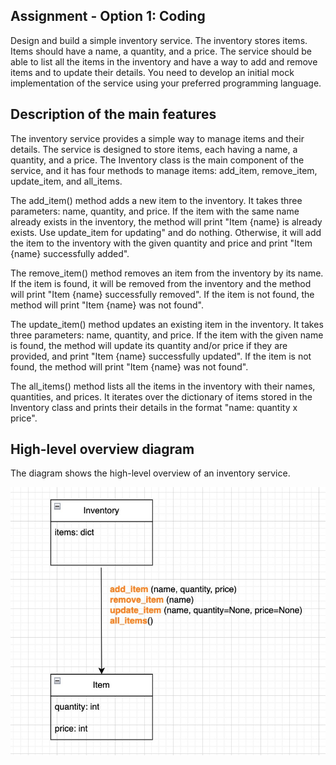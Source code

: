 ## Assignment - Option 1: Coding
Design and build a simple inventory service. The inventory stores items. Items should have a name,
a quantity, and a price. The service should be able to list all the items in the inventory and have
a way to add and remove items and to update their details. You need to develop an initial mock
implementation of the service using your preferred programming language.

 
## Description of the main features

The inventory service provides a simple way to manage items and their details. The service is designed to store items, each having a name, a quantity, and a price. The Inventory class is the main component of the service, and it has four methods to manage items: add_item, remove_item, update_item, and all_items.

The add_item() method adds a new item to the inventory. It takes three parameters: name, quantity, and price. If the item with the same name already exists in the inventory, the method will print "Item {name} is already exists. Use update_item for updating" and do nothing. Otherwise, it will add the item to the inventory with the given quantity and price and print "Item {name} successfully added".

The remove_item() method removes an item from the inventory by its name. If the item is found, it will be removed from the inventory and the method will print "Item {name} successfully removed". If the item is not found, the method will print "Item {name} was not found".

The update_item() method updates an existing item in the inventory. It takes three parameters: name, quantity, and price. If the item with the given name is found, the method will update its quantity and/or price if they are provided, and print "Item {name} successfully updated". If the item is not found, the method will print "Item {name} was not found".

The all_items() method lists all the items in the inventory with their names, quantities, and prices. It iterates over the dictionary of items stored in the Inventory class and prints their details in the format "name: quantity x price".

## High-level overview diagram

The diagram shows the high-level overview of an inventory service. 

![img.png](diagram.jpg)

